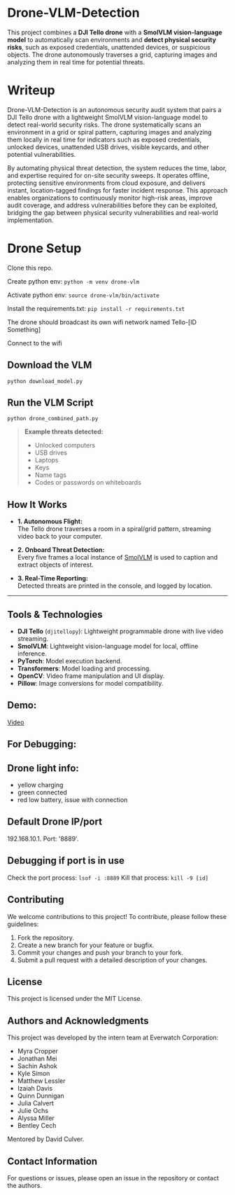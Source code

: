 # Drone-VLM-Detection

This project combines a **DJI Tello drone** with a **SmolVLM vision-language model** to automatically scan environments and **detect physical security risks**, such as exposed credentials, unattended devices, or suspicious objects. The drone autonomously traverses a grid, capturing images and analyzing them in real time for potential threats.

# Writeup
Drone-VLM-Detection is an autonomous security audit system that pairs a DJI Tello drone with a lightweight SmolVLM vision-language model to detect real-world security risks. The drone systematically scans an environment in a grid or spiral pattern, capturing images and analyzing them locally in real time for indicators such as exposed credentials, unlocked devices, unattended USB drives, visible keycards, and other potential vulnerabilities.

By automating physical threat detection, the system reduces the time, labor, and expertise required for on-site security sweeps. It operates offline, protecting sensitive environments from cloud exposure, and delivers instant, location-tagged findings for faster incident response. This approach enables organizations to continuously monitor high-risk areas, improve audit coverage, and address vulnerabilities before they can be exploited, bridging the gap between physical security vulnerabilities and real-world implementation.

# Drone Setup

Clone this repo. 

Create python env: ``` python -m venv drone-vlm ```

Activate python env: ``` source drone-vlm/bin/activate ``` 

Install the requirements.txt: ``` pip install -r requirements.txt ``` 

The drone should broadcast its own wifi network named Tello-[ID Something]

Connect to the wifi


## Download the VLM 
``` python download_model.py ```


## Run the VLM Script 
``` python drone_combined_path.py ``` 



> **Example threats detected:**  
> - Unlocked computers  
> - USB drives  
> - Laptops  
> - Keys  
> - Name tags  
> - Codes or passwords on whiteboards


##  How It Works

- **1. Autonomous Flight:**  
  The Tello drone traverses a room in a spiral/grid pattern, streaming video back to your computer.

- **2. Onboard Threat Detection:**  
  Every five frames a local instance of [SmolVLM](https://huggingface.co/HuggingFaceTB/SmolVLM-500M-Instruct) is used to caption and extract objects of interest.

- **3. Real-Time Reporting:**  
  Detected threats are printed in the console, and logged by location.

---

##  Tools & Technologies

- **DJI Tello** (`djitellopy`): Lightweight programmable drone with live video streaming.
- **SmolVLM**: Lightweight vision-language model for local, offline inference.
- **PyTorch**: Model execution backend.
- **Transformers**: Model loading and processing.
- **OpenCV**: Video frame manipulation and UI display.
- **Pillow**: Image conversions for model compatibility.

## Demo:

[Video](https://youtu.be/syawe8rNSzQ)

## For Debugging:


## Drone light info:

- yellow charging 
- green connected 
- red low battery, issue with connection

## Default Drone IP/port

192.168.10.1. Port: '8889'.


## Debugging if port is in use 


Check the port process: ``` lsof -i :8889 ```
Kill that process: ``` kill -9 [id] ```

## Contributing
We welcome contributions to this project! To contribute, please follow these guidelines:

1. Fork the repository.
2. Create a new branch for your feature or bugfix.
3. Commit your changes and push your branch to your fork.
4. Submit a pull request with a detailed description of your changes.


## License
This project is licensed under the MIT License.

## Authors and Acknowledgments
This project was developed by the intern team at Everwatch Corporation:

- Myra Cropper
- Jonathan Mei
- Sachin Ashok
- Kyle Simon
- Matthew Lessler
- Izaiah Davis
- Quinn Dunnigan
- Julia Calvert
- Julie Ochs
- Alyssa Miller
- Bentley Cech

Mentored by David Culver.


## Contact Information
For questions or issues, please open an issue in the repository or contact the authors.


